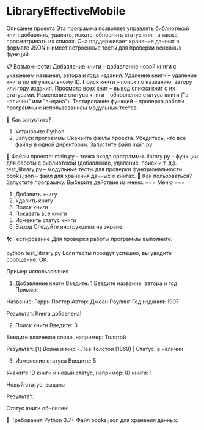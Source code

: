 # LibraryEffectiveMobile

Описание проекта
Эта программа позволяет управлять библиотекой книг: добавлять, удалять, искать, обновлять статус книг, а также просматривать их список. Она поддерживает хранение данных в формате JSON и имеет встроенные тесты для проверки основных функций.

📋 Возможности:
Добавление книги – добавление новой книги с указанием названия, автора и года издания.
Удаление книги – удаление книги по её уникальному ID.
Поиск книги – поиск по названию, автору или году издания.
Просмотр всех книг – вывод списка книг с их статусами.
Изменение статуса книги – обновление статуса книги ("в наличии" или "выдана").
Тестирование функций – проверка работы программы с использованием модульных тестов.

🚀 Как запустить?
1. Установите Python
2. Запуск программы
Скачайте файлы проекта.
Убедитесь, что все файлы в одной директории.
Запустите файл main.py

📂 Файлы проекта:
main.py – точка входа программы.
library.py – функции для работы с библиотекой (добавление, удаление, поиск и т. д.).
test_library.py – модульные тесты для проверки функциональности.
books.json – файл для хранения данных о книгах.
🧩 Как пользоваться?
Запустите программу.
Выберите действие из меню:
=== Меню ===
1. Добавить книгу
2. Удалить книгу
3. Поиск книги
4. Показать все книги
5. Изменить статус книги
0. Выход
Следуйте инструкциям на экране.

🛠 Тестирование
Для проверки работы программы выполните:

python test_library.py
Если тесты пройдут успешно, вы увидите сообщение: OK.

Пример использования
1. Добавление книги
Введите:
1
Введите название, автора и год. Пример:

Название: Гарри Поттер
Автор: Джоан Роулинг
Год издания: 1997

Результат:
Книга добавлена!

2. Поиск книги
Введите:
3

Введите ключевое слово, например:
Толстой

Результат:
[1] Война и мир - Лев Толстой (1869) | Статус: в наличии

3. Изменение статуса
Введите:
5

Укажите ID книги и новый статус, например:
ID книги: 1

Новый статус: выдана

Результат:

Статус книги обновлен!

📝 Требования
Python 3.7+
Файл books.json для хранения данных.
